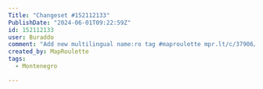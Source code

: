 ```yaml
---
Title: "Changeset #152112133"
PublishDate: "2024-06-01T09:22:59Z"
id: 152112133
user: Buraddo
comment: "Add new multilingual name:ro tag #maproulette mpr.lt/c/37906/t/227923782"
created_by: MapRoulette
tags:
  - Montenegro

---
```

